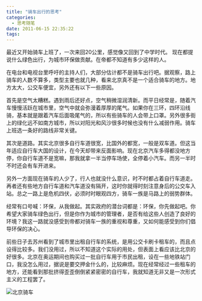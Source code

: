 ```yaml
---
title: "骑车出行的思考"
categories:
  - 思考随笔
date: 2011-06-15 22:35:22
tags:
---
```


最近又开始骑车上班了，一次来回20公里，感觉像又回到了中学时代。 现在都提说什么绿色出行，为城市环保做贡献。在帝都不知道有多少这样的人。

在电台和电视台里呼吁的主持人们，大部分估计都不是骑车出行吧。据观察，路上骑车的人数不算多，类型主要也就几种，看来北京真不是一个适合骑车的地方。地方太大，公交车便宜，另外还有以下一些原因。 

首先是空气太糟糕。遇到雨后还好点，空气稍微湿润清新。而平日经常是，随着汽车慢慢活跃在城市里，空气中就会弥漫着厚厚的尾气。如果你在三环，四环沿线骑，基本就是跟着汽车后面吸尾气的，所以有些骑车的人会带上口罩。另外很多街上的绿化远不如南方城市，所以对阳光和风沙很多时候也没有什么减弱作用。骑车上班选一条好的路线非常关键。 

其次是道路。其实北京很多自行车道很宽，比国外的都宽，一般是双车道。但这当年适应自行车大国的设计，在今天却带来反面影响。现在北京汽车多得都没地方停，你自行车道不是宽嘛，那我就拿一半当停车场使，全停着小汽车。而另一半时不时还会有车开进来。

另外一方面现在骑车的人少了，行人也就没什么意识，时不时都占着自行车道走。再者还有些地方自行车道和汽车道没有隔开，这时你就得时刻注意身后的公交车入站。总之一路上是危机四伏，必须时时眼观四方，骑车一族是马路上的弱势群体。 

经常有口号喊：环保，从我做起。其实政府的潜台词都是：环保，你先做起吧。你希望大家骑车绿色出行，但是你作为城市的管理者，是否有给这些人创造了良好的环境？我这一路就没感受到帝都对骑车一族的重视和尊重，又如何能感受到你们倡导环保的决心。

前些日子去苏州看到了城市里出租自行车的系统，是用公交卡刷卡租车的，而且点设得比较多。我们没用过，所以不知道这个实际的用处，但表面上看应该比北京的好很多。北京在奥运期间也购买过一批自行车用于市民出租，设在一些地铁站门口，我没怎么用过，据说是要交押金什么的，比较麻烦。现在经常经过一些租车的地方，还能看到那批挤得歪歪倒倒紧紧密密的自行车，我就知道无非又是一次形式主义的工程罢了。 

![](../../../images/2011/06/DSCN4207.jpg "北京骑车")